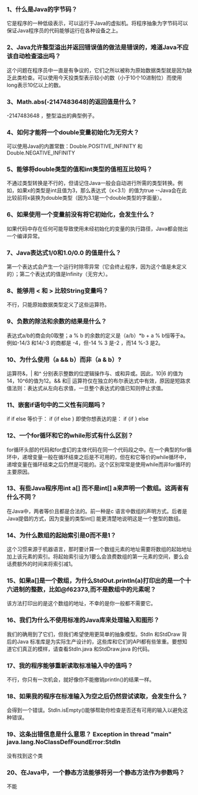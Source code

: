 ### 1、什么是Java的字节码？

它是程序的一种低级表示，可以运行于Java的虚拟机。将程序抽象为字节码可以保证Java程序员的代码能够运行在各种设备之上。

### 2、Java允许整型溢出并返回错误值的做法是错误的，难道Java不应该自动检查溢出吗？

这个问题在程序员中一直是有争议的，它们之所以被称为原始数据类型就是因为缺乏此类检查。可以使用今天投类型表示较小的数（小于10个10进制位）而使用long表示10亿以上的数。

### 3、Math.abs(-2147483648)的返回值是什么？

-2147483648 ，整型溢出的典型例子。


### 4、如何才能将一个double变量初始化为无穷大？

可以使用Java的内置常数：Double.POSITIVE_INFINITY 和Double.NEGATIVE_INFINITY

### 5、能够将double类型的值和int类型的值相互比较吗？

不通过类型转换是不行的，但请记住Java一般会自动进行所需的类型转换。例如，如果x的类型是int且值为3，那么表达式（x<3.1）的值为true --Java会在此比较前将x装换为double类型（因为3.1是一个double类型的字面量）。

### 6、如果使用一个变量前没有将它初始化，会发生什么？

如果代码中存在任何可能导致使用未经初始化的变量的执行路径，Java都会抛出一个编译异常。

### 7、Java表达式1/0和1.0/0.0 的值是什么？

第一个表达式会产生一个运行时除零异常（它会终止程序，因为这个值是未定义的）；第二个表达式的值是Infinity（无穷大）。

### 8、能够用 < 和 > 比较String变量吗？

不行，只能原始数据类型定义了这些运算符。

### 9、负数的除法和余数的结果是什么？

表达式a/b的商会向0取整；a % b 的余数的定义是（a/b）*b + a % b恒等于a。例如-14/3 和14/-3 的商都是 -4，但-14 % 3 是-2 ，而14 %-3 是2。

### 10、为什么使用（a && b）而非（a & b）?

运算符&，| 和^ 分别表示整数的位逻辑操作与、或和异或。因此，10|6 的值为14，10^6的值为12。&& 和|| 运算符仅在独立的布尔表达式中有效，原因是短路求值法则：表达式从左向右求值，一旦整个表达式的值已知则停止求值。

### 11、嵌套if语句中的二义性有问题吗？

if<exprl> if <expr2> <stmntA> else <stmntB>
等价于：
if<exprl> {if <expr2> <stmntA> else <stmntB>}
即使你想表达的是：
if<exprl> {if <expr2> <stmntA>} else <stmntB>



### 12、一个for循环和它的while形式有什么区别？

for循环头部的代码和for虚幻的主体代码在同一个代码段之中。在一个典型的for循环中，递增变量一般在循环结束之后是不可用的，但在和它等价的while循环中，递增变量在循环结束之后仍然是可能的。这个区别常常是使用while而非for循环的主要原因。

### 13、有些Java程序用int a[] 而不是int[] a来声明一个数组。这两者有什么不同？

在Java中，两者等价且都是合法的。前一种是c 语言中数组的声明方式。后者是Java提倡的方式，因为变量的类型int[] 能更清楚地说明这是一个整型的数组。

### 14、为什么数组的起始索引是0而不是1？

这个习惯来源于机器语言，那时要计算一个数组元素的地址需要将数组的起始地址加上该元素的索引。将起始索引设为1要么会浪费数组的第一元素的空间，要么会话费额外的时间来将索引减1。

### 15、如果a[]是一个数组，为什么StdOut.println(a)打印出的是一个十六进制的整数，比如@f62373,而不是数组中的元素呢？

该方法打印出的是这个数组的地址，不幸的是你一般都不需要它。


### 16、我们为什么不使用标准的Java库来处理输入和图形？

我们的确用到了它们，但我们希望使用更简单的抽象模型。StdIn 和StdDraw 背后的Java 标准库是为实际生产设计的，这些库和它们的API都有些笨重。要想知道它们真正的模样，请查看StdIn.java 和StdDraw.java 的代码。


### 17、我的程序能够重新读取标准输入中的值吗？

不行，你只有一次机会，就好像你不能撤销println()的结果一样。


### 18、如果我的程序在标准输入为空之后仍然尝试读取，会发生什么？

会得到一个错误。StdIn.isEmpty()能够帮助你检查是否还有可用的输入以避免这种错误。


### 19、这条出错信息是什么意思？  Exception in thread "main" java.lang.NoClassDefFoundError:StdIn

没有找到这个类



### 20、在Java中，一个静态方法能够将另一个静态方法作为参数吗？

不能


